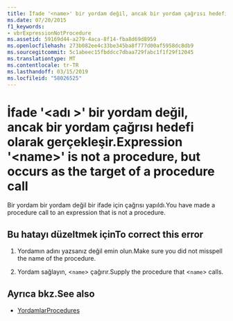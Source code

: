 ```yaml
---
title: İfade '<name>' bir yordam değil, ancak bir yordam çağrısı hedefi olarak gerçekleşir.
ms.date: 07/20/2015
f1_keywords:
- vbrExpressionNotProcedure
ms.assetid: 59169d44-a279-4aca-8f14-fba8d69d8959
ms.openlocfilehash: 273b082ee4c33be345ba8f777d00af5958dc8db9
ms.sourcegitcommit: 5c1abeec15fbddcc7dbaa729fabc1f1f29f12045
ms.translationtype: MT
ms.contentlocale: tr-TR
ms.lasthandoff: 03/15/2019
ms.locfileid: "58026525"
---
```

# <a name="expression-name-is-not-a-procedure-but-occurs-as-the-target-of-a-procedure-call"></a><span data-ttu-id="b829e-102">İfade '\<adı >' bir yordam değil, ancak bir yordam çağrısı hedefi olarak gerçekleşir.</span><span class="sxs-lookup"><span data-stu-id="b829e-102">Expression '\<name>' is not a procedure, but occurs as the target of a procedure call</span></span>
<span data-ttu-id="b829e-103">Bir yordam bir yordam değil bir ifade için çağrısı yapıldı.</span><span class="sxs-lookup"><span data-stu-id="b829e-103">You have made a procedure call to an expression that is not a procedure.</span></span>  
  
## <a name="to-correct-this-error"></a><span data-ttu-id="b829e-104">Bu hatayı düzeltmek için</span><span class="sxs-lookup"><span data-stu-id="b829e-104">To correct this error</span></span>  
  
1.  <span data-ttu-id="b829e-105">Yordamın adını yazsanız değil emin olun.</span><span class="sxs-lookup"><span data-stu-id="b829e-105">Make sure you did not misspell the name of the procedure.</span></span>  
  
2.  <span data-ttu-id="b829e-106">Yordam sağlayın, <`name`> çağırır.</span><span class="sxs-lookup"><span data-stu-id="b829e-106">Supply the procedure that <`name`> calls.</span></span>  
  
## <a name="see-also"></a><span data-ttu-id="b829e-107">Ayrıca bkz.</span><span class="sxs-lookup"><span data-stu-id="b829e-107">See also</span></span>

- [<span data-ttu-id="b829e-108">Yordamlar</span><span class="sxs-lookup"><span data-stu-id="b829e-108">Procedures</span></span>](../../visual-basic/programming-guide/language-features/procedures/index.md)
